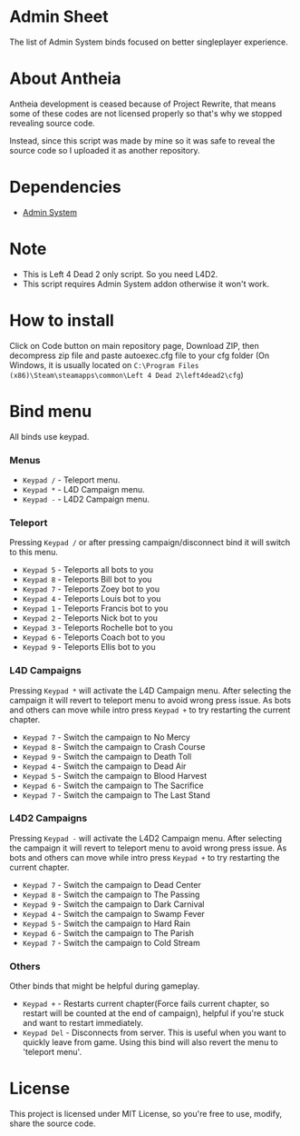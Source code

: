 # Admin Sheet
The list of Admin System binds focused on better singleplayer experience. 

# About Antheia
Antheia development is ceased because of Project Rewrite, that means some of these codes are not licensed properly so that's why we stopped revealing source code.

Instead, since this script was made by mine so it was safe to reveal the source code so I uploaded it as another repository.

# Dependencies
- [Admin System](https://steamcommunity.com/sharedfiles/filedetails/?id=214630948)

# Note
- This is Left 4 Dead 2 only script. So you need L4D2.
- This script requires Admin System addon otherwise it won't work.

# How to install
Click on Code button on main repository page, Download ZIP, then decompress zip file and paste autoexec.cfg file to your cfg folder (On Windows, it is usually located on `C:\Program Files (x86)\Steam\steamapps\common\Left 4 Dead 2\left4dead2\cfg`)

# Bind menu
All binds use keypad.

### Menus
- `Keypad /` - Teleport menu.
- `Keypad *` - L4D Campaign menu.
- `Keypad -` - L4D2 Campaign menu.

### Teleport
Pressing `Keypad /` or after pressing campaign/disconnect bind it will switch to this menu.

- `Keypad 5` - Teleports all bots to you
- `Keypad 8` - Teleports Bill bot to you
- `Keypad 7` - Teleports Zoey bot to you
- `Keypad 4` - Teleports Louis bot to you
- `Keypad 1` - Teleports Francis bot to you
- `Keypad 2` - Teleports Nick bot to you
- `Keypad 3` - Teleports Rochelle bot to you
- `Keypad 6` - Teleports Coach bot to you
- `Keypad 9` - Teleports Ellis bot to you

### L4D Campaigns
Pressing `Keypad *` will activate the L4D Campaign menu. After selecting the campaign it will revert to teleport menu to avoid wrong press issue. As bots and others can move while intro press `Keypad +` to try restarting the current chapter.

- `Keypad 7` - Switch the campaign to No Mercy
- `Keypad 8` - Switch the campaign to Crash Course
- `Keypad 9` - Switch the campaign to Death Toll
- `Keypad 4` - Switch the campaign to Dead Air
- `Keypad 5` - Switch the campaign to Blood Harvest
- `Keypad 6` - Switch the campaign to The Sacrifice
- `Keypad 7` - Switch the campaign to The Last Stand

### L4D2 Campaigns
Pressing `Keypad -` will activate the L4D2 Campaign menu. After selecting the campaign it will revert to teleport menu to avoid wrong press issue. As bots and others can move while intro press `Keypad +` to try restarting the current chapter.

- `Keypad 7` - Switch the campaign to Dead Center
- `Keypad 8` - Switch the campaign to The Passing
- `Keypad 9` - Switch the campaign to Dark Carnival
- `Keypad 4` - Switch the campaign to Swamp Fever
- `Keypad 5` - Switch the campaign to Hard Rain
- `Keypad 6` - Switch the campaign to The Parish
- `Keypad 7` - Switch the campaign to Cold Stream

### Others
Other binds that might be helpful during gameplay.

- `Keypad +` - Restarts current chapter(Force fails current chapter, so restart will be counted at the end of campaign), helpful if you're stuck and want to restart immediately.
- `Keypad Del` - Disconnects from server. This is useful when you want to quickly leave from game. Using this bind will also revert the menu to 'teleport menu'.

# License
This project is licensed under MIT License, so you're free to use, modify, share the source code.





